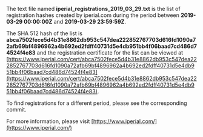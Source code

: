 The text file named **iperial_registrations_2019_03_29.txt** is the list of registration hashes created by iperial.com during the period between **2019-03-29 00:00:00Z** and **2019-03-29 23:59:59Z**.

The SHA 512 hash of the list is **abca7502fece5d4b31e8862db953c547dea222852767703d616fd1090a72afb69bf4896962a4b692ed2fdff40731d5e4db951bb4f06baad7cd486d74524f4e83** and the registration certificate for the list can be viewed at [https://www.iperial.com/cert/abca7502fece5d4b31e8862db953c547dea222852767703d616fd1090a72afb69bf4896962a4b692ed2fdff40731d5e4db951bb4f06baad7cd486d74524f4e83](https://www.iperial.com/cert/abca7502fece5d4b31e8862db953c547dea222852767703d616fd1090a72afb69bf4896962a4b692ed2fdff40731d5e4db951bb4f06baad7cd486d74524f4e83).

To find registrations for a different period, please see the corresponding commit.

For more information, please visit [https://www.iperial.com/](https://www.iperial.com/)

